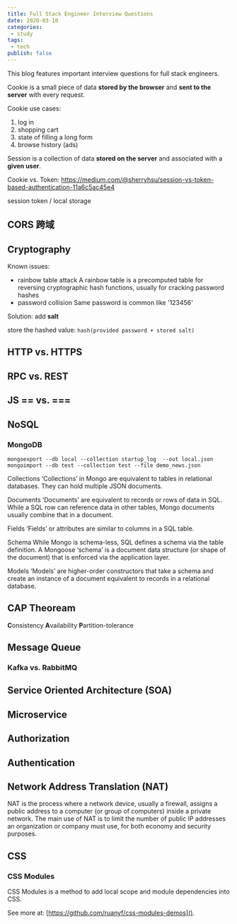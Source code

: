 ```yaml
---
title: Full Stack Engineer Interview Questions
date: 2020-03-10
categories:
 - study
tags:
 - tech
publish: false
---
```


This blog features important interview questions for full stack engineers.
<!-- more -->

Cookie is a small piece of data **stored by the browser** and **sent to the server** with every request.

Cookie use cases:

1. log in
2. shopping cart
3. state of filling a long form
4. browse history (ads)

Session is a collection of data **stored on the server** and associated with a **given user**.

Cookie vs. Token: https://medium.com/@sherryhsu/session-vs-token-based-authentication-11a6c5ac45e4

session token / local storage

## CORS 跨域

## Cryptography

Known issues:

- rainbow table attack
  A rainbow table is a precomputed table for reversing cryptographic hash functions, usually for cracking password hashes
- password collision
  Same password is common like '123456'

Solution: add **salt**


store the hashed value: `hash(provided password + stored salt)`

## HTTP vs. HTTPS

## RPC vs. REST

## JS == vs. ===

## NoSQL

### MongoDB

`mongoexport --db local --collection startup_log  --out local.json`
`mongoimport --db test --collection test --file demo_news.json`

Collections
‘Collections’ in Mongo are equivalent to tables in relational databases. They can hold multiple JSON documents.

Documents
‘Documents’ are equivalent to records or rows of data in SQL. While a SQL row can reference data in other tables, Mongo documents usually combine that in a document.

Fields
‘Fields’ or attributes are similar to columns in a SQL table.

Schema
While Mongo is schema-less, SQL defines a schema via the table definition. A Mongoose ‘schema’ is a document data structure (or shape of the document) that is enforced via the application layer.

Models
‘Models’ are higher-order constructors that take a schema and create an instance of a document equivalent to records in a relational database.

## CAP Theoream

**C**onsistency
**A**vailability
**P**artition-tolerance

## Message Queue

### Kafka vs. RabbitMQ

## Service Oriented Architecture (SOA)

## Microservice

## Authorization

## Authentication

## Network Address Translation (NAT)

NAT is the process where a network device, usually a firewall, assigns a public address to a computer (or group of computers) inside a private network. The main use of NAT is to limit the number of public IP addresses an organization or company must use, for both economy and security purposes.


## CSS

### CSS Modules

CSS Modules is a method to add local scope and module dependencies into CSS.

See more at: [https://github.com/ruanyf/css-modules-demos]().
